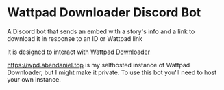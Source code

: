# Wattpad Downloader Discord Bot

A Discord bot that sends an embed with a story's info and a link to download it in response to an ID or Wattpad link

It is designed to interact with [Wattpad Downloader](https://github.com/AaronBenDaniel/WattpadDownloader)

https://wpd.abendaniel.top is my selfhosted instance of Wattpad Downloader, but I might make it private. To use this bot you'll need to host your own instance.